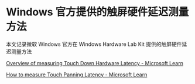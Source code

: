# Windows 官方提供的触屏硬件延迟测量方法

本文记录微软 Windows 官方在 Windows Hardware Lab Kit 提供的触屏硬件延迟测量方法

<!--more-->
<!-- 博客 -->
<!-- 发布 -->

[Overview of measuring Touch Down Hardware Latency - Microsoft Learn](https://learn.microsoft.com/en-us/windows-hardware/test/hlk/testref/overview-of-measuring-touch-down-hardware-latency )

[How to measure Touch Panning Latency - Microsoft Learn](https://learn.microsoft.com/en-us/windows-hardware/test/hlk/testref/how-to-measure-touch-panning-latency-win81 )